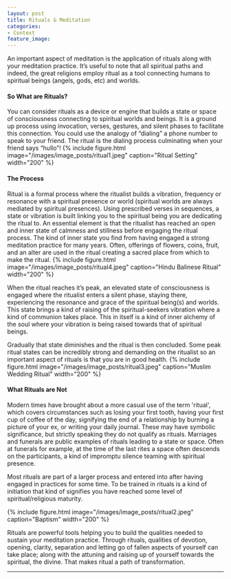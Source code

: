```yaml
---
layout: post
title: Rituals & Meditation 
categories:
- Context
feature_image: 
---
```


An important aspect of meditation is the application of rituals along with your meditation practice. It’s useful to note that all spiritual paths and indeed, the great religions employ ritual as a tool connecting humans to spiritual beings (angels, gods, etc) and worlds. 

#### So What are Rituals?
You can consider rituals as a device or engine that builds a state or space of consciousness connecting to spiritual worlds and beings. It is a ground up process using invocation, verses, gestures, and silent phases to facilitate this connection. You could use the analogy of “dialing” a phone number to speak to your friend. The ritual is the dialing process culminating when your friend says “hullo”!
{% include figure.html image="/images/image_posts/ritual1.jpeg" caption="Ritual Setting" width="200" %}

#### The Process
Ritual is a formal process where the ritualist builds a vibration, frequency or resonance with a spiritual presence or world (spiritual worlds are always mediated by spiritual presences). Using prescribed verses in sequences, a state or vibration is built linking you to the spiritual being you are dedicating the ritual to. An essential element is that the ritualist has reached an open and inner state of calmness and stillness before engaging the ritual process. The kind of inner state you find from having engaged a strong meditation practice for many years. Often, offerings of flowers, coins, fruit, and an alter are used in the ritual creating a sacred place from which to make the ritual. {% include figure.html image="/images/image_posts/ritual4.jpeg" caption="Hindu Balinese Ritual" width="200" %}

When the ritual reaches it’s peak, an elevated state of consciousness is engaged where the ritualist enters a silent phase, staying there, experiencing the resonance and grace of the spiritual being(s) and worlds. This state brings a kind of raising of the spiritual-seekers vibration where a kind of communion takes place. This in itself is a kind of inner alchemy of the soul where your vibration is being raised towards that of spiritual beings. 

Gradually that state diminishes and the ritual is then concluded. Some peak ritual states can be incredibly strong and demanding on the ritualist so an important aspect of rituals is that you are in good health. {% include figure.html image="/images/image_posts/ritual3.jpeg" caption="Muslim Wedding Ritual" width="200" %}

#### What Rituals are Not
Modern times have brought about a more casual use of the term 'ritual', which covers circumstances such as losing your first tooth, having your first cup of coffee of the day, signifying the end of a relationship by burning a picture of your ex, or writing your daily journal. These may have symbolic significance, but strictly speaking they do not qualify as rituals. Marriages and funerals are public examples of rituals leading to a state or space. Often at funerals for example, at the time of the last rites a space often descends on the participants, a kind of impromptu silence teaming with spiritual presence.

Most rituals are part of a larger process and entered into after having engaged in practices for some time. To be trained in rituals is a kind of initiation that kind of signifies you have reached some level of spiritual/religious maturity.  

{% include figure.html image="/images/image_posts/ritual2.jpeg" caption="Baptism" width="200" %}

Rituals  are powerful tools helping you to build the qualities needed to sustain your meditation practice. Through rituals, qualities of devotion, opening, clarity, separation and letting go of fallen aspects of yourself can take place; along with the attuning and raising up of yourself towards the spiritual, the divine. That makes ritual a path of transformation.

--- 